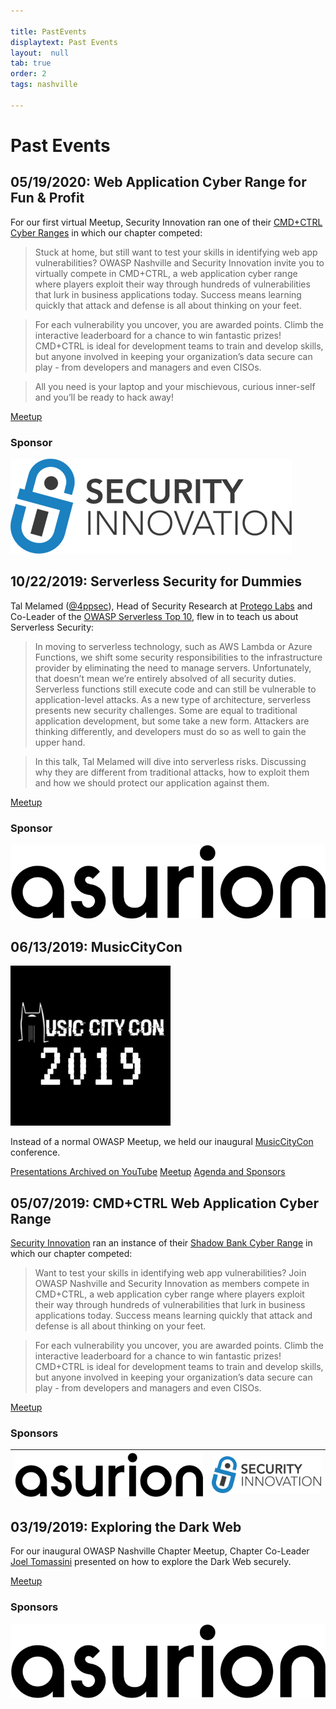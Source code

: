 ```yaml
---

title: PastEvents
displaytext: Past Events
layout:  null
tab: true
order: 2
tags: nashville

---
```


# Past Events

## 05/19/2020: Web Application Cyber Range for Fun & Profit

For our first virtual Meetup, Security Innovation ran one of their [CMD+CTRL Cyber Ranges](https://www.securityinnovation.com/training/cmd-ctrl-cyber-range-security-training/) in which our chapter competed:

> Stuck at home, but still want to test your skills in identifying web app vulnerabilities? OWASP Nashville and Security Innovation invite you to virtually compete in CMD+CTRL, a web application cyber range where players exploit their way through hundreds of vulnerabilities that lurk in business applications today. Success means learning quickly that attack and defense is all about thinking on your feet.

> For each vulnerability you uncover, you are awarded points. Climb the interactive leaderboard for a chance to win fantastic prizes! CMD+CTRL is ideal for development teams to train and develop skills, but anyone involved in keeping your organization’s data secure can play - from developers and managers and even CISOs.

> All you need is your laptop and your mischievous, curious inner-self and you’ll be ready to hack away!

[Meetup](https://www.meetup.com/OWASP-Nashville-Chapter/events/268971330/)

### Sponsor

[![Security Innovation](./assets/images/sponsors/si.png)](https://www.securityinnovation.com/)

## 10/22/2019: Serverless Security for Dummies

Tal Melamed ([@4ppsec](https://twitter.com/4ppsec)), Head of Security Research at [Protego Labs](http://protego.io/) and Co-Leader of the [OWASP Serverless Top 10](https://owasp.org/www-project-serverless-top-10/), flew in to teach us about Serverless Security:

> In moving to serverless technology, such as AWS Lambda or Azure Functions, we shift some security responsibilities to the infrastructure provider by eliminating the need to manage servers. Unfortunately, that doesn’t mean we’re entirely absolved of all security duties. Serverless functions still execute code and can still be vulnerable to application-level attacks. As a new type of architecture, serverless presents new security challenges. Some are equal to traditional application development, but some take a new form. Attackers are thinking differently, and developers must do so as well to gain the upper hand.

> In this talk, Tal Melamed will dive into serverless risks. Discussing why they are different from traditional attacks, how to exploit them and how we should protect our application against them.

[Meetup](https://www.meetup.com/OWASP-Nashville-Chapter/events/264931782/)

### Sponsor

[![Asurion](./assets/images/sponsors/asurion.png)](https://www.asurion.com/)

## 06/13/2019: MusicCityCon

[![MusicCityCon 2019](./assets/images/musiccitycon2019.png)](https://musiccitycon.org/)

Instead of a normal OWASP Meetup, we held our inaugural [MusicCityCon](https://musiccitycon.org/) conference.

[Presentations Archived on YouTube](https://www.youtube.com/playlist?list=PLs9ZqgOZ115nkt_OEthnGRVRMrMcVoY_z)
[Meetup](https://www.meetup.com/OWASP-Nashville-Chapter/events/262270947/)
[Agenda and Sponsors](https://p316rg.attendify.io/)

## 05/07/2019: CMD+CTRL Web Application Cyber Range

[Security Innovation](https://www.securityinnovation.com/) ran an instance of their [Shadow Bank Cyber Range](https://www.securityinnovation.com/training/cmd-ctrl-cyber-range-security-training/cyber-range-suite/cmdctrl-cyber-range-shadow-bank/) in which our chapter competed:

> Want to test your skills in identifying web app vulnerabilities? Join OWASP Nashville and Security Innovation as members compete in CMD+CTRL, a web application cyber range where players exploit their way through hundreds of vulnerabilities that lurk in business applications today. Success means learning quickly that attack and defense is all about thinking on your feet.

> For each vulnerability you uncover, you are awarded points. Climb the interactive leaderboard for a chance to win fantastic prizes! CMD+CTRL is ideal for development teams to train and develop skills, but anyone involved in keeping your organization’s data secure can play - from developers and managers and even CISOs.

[Meetup](https://www.meetup.com/OWASP-Nashville-Chapter/events/260574652/)

### Sponsors

| [![Asurion](./assets/images/sponsors/asurion.png)](https://www.asurion.com/) | [![Security Innovation](./assets/images/sponsors/si.png)](https://www.securityinnovation.com/) |
| ---------------------------------------------------------------------------- | ---------------------------------------------------------------------------------------------- |

## 03/19/2019: Exploring the Dark Web

For our inaugural OWASP Nashville Chapter Meetup, Chapter Co-Leader [Joel Tomassini](joel.tomassini@owasp.org) presented on how to explore the Dark Web securely.

[Meetup](https://www.meetup.com/OWASP-Nashville-Chapter/events/258997478/)

### Sponsors

[![Asurion](./assets/images/sponsors/asurion.png)](https://www.asurion.com/)
